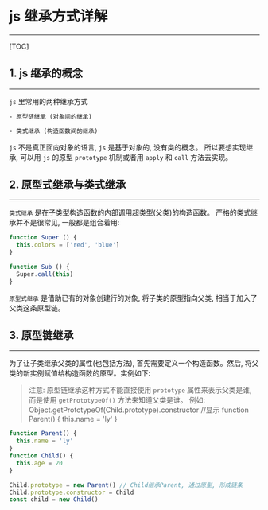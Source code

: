 # js 继承方式详解

---

[TOC]

## 1. js 继承的概念

---

`js` 里常用的两种继承方式

```txt
- 原型链继承 (对象间的继承)

- 类式继承 (构造函数间的继承)
```

`js` 不是真正面向对象的语言, `js` 是基于对象的, 没有类的概念。
所以要想实现继承, 可以用 `js` 的原型 `prototype` 机制或者用 `apply` 和 `call` 方法去实现。

## 2. 原型式继承与类式继承

---

`类式继承` 是在子类型构造函数的内部调用超类型(父类)的构造函数。
严格的类式继承并不是很常见, 一般都是组合着用:

```javascript
function Super () {
  this.colors = ['red', 'blue']
}

function Sub () {
  Super.call(this)
}
```

`原型式继承` 是借助已有的对象创建行的对象, 将子类的原型指向父类, 相当于加入了父类这条原型链。

## 3. 原型链继承

---

为了让子类继承父类的属性(也包括方法), 首先需要定义一个构造函数。然后, 将父类的新实例赋值给构造函数的原型。实例如下:

>注意: 原型链继承这种方式不能直接使用 `prototype` 属性来表示父类是谁, 而是使用 `getPrototypeOf()` 方法来知道父类是谁。
>例如: Object.getPrototypeOf(Child.prototype).constructor     //显示 function Parent() {
  this.name = 'ly'
}

```javascript
function Parent() {
  this.name = 'ly'
}
function Child() {
  this.age = 20
}

Child.prototype = new Parent() // Child继承Parent, 通过原型, 形成链条
Child.prototype.constructor = Child
const child = new Child()

```
